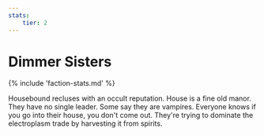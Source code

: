 ```yaml
---
stats:
    tier: 2
---
```

# Dimmer Sisters

{% include 'faction-stats.md' %}

Housebound recluses with an occult reputation.
House is a fine old manor.
They have no single leader.
Some say they are vampires.
Everyone knows if you go into their house, you don't come out.
They're trying to dominate the electroplasm trade by harvesting it from spirits.
